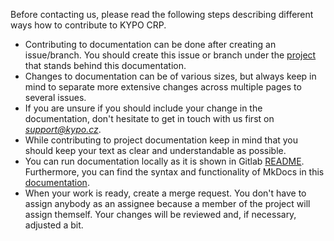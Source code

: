 Before contacting us, please read the following steps describing different ways how to contribute to KYPO CRP.

* Contributing to documentation can be done after creating an issue/branch. You should create this issue or branch under the [project](https://gitlab.ics.muni.cz/muni-kypo-crp/kypo-crp-docs) that stands behind this documentation.
* Changes to documentation can be of various sizes, but always keep in mind to separate more extensive changes across multiple pages to several issues.
* If you are unsure if you should include your change in the documentation, don't hesitate to get in touch with us first on *support@kypo.cz*.
* While contributing to project documentation keep in mind that you should keep your text as clear and understandable as possible.
* You can run documentation locally as it is shown in Gitlab [README](https://gitlab.ics.muni.cz/muni-kypo-crp/kypo-crp-docs). Furthermore, you can find the syntax and functionality of MkDocs in this [documentation](https://docs.crp.kypo.muni.cz/extras/writing-documentation-mkdocs/).
* When your work is ready, create a merge request. You don't have to assign anybody as an assignee because a member of the project will assign themself. Your changes will be reviewed and, if necessary, adjusted a bit.
